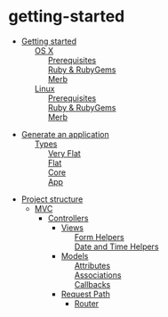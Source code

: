 # getting-started

 <ul class='toc'><li><a href='/it/getting-started/instructions'>Getting started</a><ul style='list-style: none;'><li><a href='/it/getting-started/instructions#os_x'>OS X</a><ul style='list-style: none;'><li><a href='/it/getting-started/instructions#prerequisites'>Prerequisites</a></li><li><a href='/it/getting-started/instructions#ruby__rubygems'>Ruby &amp; RubyGems</a></li><li><a href='/it/getting-started/instructions#merb'>Merb</a></li></ul></li><li><a href='/it/getting-started/instructions#linux'>Linux</a><ul style='list-style: none;'><li><a href='/it/getting-started/instructions#prerequisites'>Prerequisites</a></li><li><a href='/it/getting-started/instructions#ruby__rubygems'>Ruby &amp; RubyGems</a></li><li><a href='/it/getting-started/instructions#merb'>Merb</a></li></ul></li></ul></li></ul>

<ul class='toc'><li><a href='/it/getting-started/application'>Generate an application</a><ul style='list-style: none;'><li><a href='/it/getting-started/application#types'>Types</a><ul style='list-style: none;'><li><a href='/it/getting-started/application#very_flat'>Very Flat</a></li><li><a href='/it/getting-started/application#flat'>Flat</a></li><li><a href='/it/getting-started/application#core'>Core</a></li><li><a href='/it/getting-started/application#app'>App</a></li></ul></li></ul></li></ul>

<ul class='toc'><li><a href='/it/getting-started/structure'>Project structure</a><ul style='list-style: none;'/></li></ul>

<ul class='toc'><li><a href='/it/getting-started/mvc'>MVC</a><ul style='list-style: none;'/></li></ul>

<ul class='toc'><li><a href='/it/getting-started/controllers'>Controllers</a><ul style='list-style: none;'/></li></ul>

<ul class='toc'><li><a href='/it/getting-started/views'>Views</a><ul style='list-style: none;'><li><a href='/it/getting-started/views#form_helpers'>Form Helpers</a></li><li><a href='/it/getting-started/views#date_and_time_helpers'>Date and Time Helpers</a></li></ul></li></ul>

<ul class='toc'><li><a href='/it/getting-started/models'>Models</a><ul style='list-style: none;'><li><a href='/it/getting-started/models#attributes'>Attributes</a></li><li><a href='/it/getting-started/models#associations'>Associations</a></li><li><a href='/it/getting-started/models#callbacks'>Callbacks</a></li></ul></li></ul>

<ul class='toc'><li><a href='/it/getting-started/path'>Request Path</a><ul style='list-style: none;'/></li></ul>

<ul class='toc'><li><a href='/it/getting-started/router'>Router</a><ul style='list-style: none;'/></li></ul> 